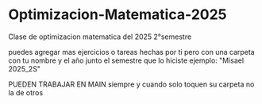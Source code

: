 # Optimizacion-Matematica-2025
Clase de optimizacion matematica del 2025 2°semestre

puedes agregar mas ejercicios o tareas hechas por ti pero con 
una carpeta con tu nombre y el año junto el semestre que lo 
hiciste 
ejemplo:  "Misael 2025_2S"

PUEDEN TRABAJAR EN MAIN siempre y cuando solo toquen su carpeta no la de otros